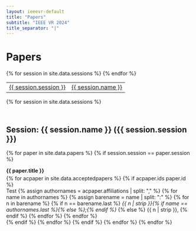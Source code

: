 ```yaml
---
layout: ieeevr-default
title: "Papers"
subtitle: "IEEE VR 2024"
title_separator: "|"
---
```

<h1>Papers</h1>
<div>
    <div>
        <div>
            <table class="styled-table">
                {% for session in site.data.sessions %}
                    <tr>
                        <td class="medLarge"><a href="#{{ session.id }}">{{ session.session }}</a></td>
                        <td class="medLarge"><a href="#{{ session.id }}">{{ session.name }}</a></td>
                    </tr>
                {% endfor %}
            </table>
        </div>
    <div>
</div>
<div>
    {% for session in site.data.sessions %}
            <h2 id="{{ session.id }}" class="pink" style="padding-top:25px;">Session: {{ session.name }} ({{ session.session }})</h2>
            {% for paper in site.data.papers %}                 
                {% if session.session == paper.session %}         
                    <p class="medLarge" id="{{ paper.id }}" style="margin-bottom: 0.3em;">
                        <strong>{{ paper.title }}</strong>
                    </p>
                    {% for acpaper in site.data.acceptedpapers %}    
                        {% if acpaper.ids  paper.id  %} 
                            <div>
                            Test
                            {% assign authornames = acpaper.affiliations | split: "," %}
                            {% for name in authornames %}
                                {% assign barename = name | split: ":" %}
                                {% for n in barename %}
                                    {% if n == barename.last %}
                                        <i>{{ n | strip }}{% if name == authornames.last %}{% else %};{% endif %}</i>
                                    {% else %}                            
                                        <span class="bold">{{ n | strip }},</span>
                                    {% endif %}
                                {% endfor %} 
                            {% endfor %}
                            </div>
                        {% endif %}
                    {% endfor %}
                {% endif %}
            {% endfor %}
    {% endfor %}
</div>
